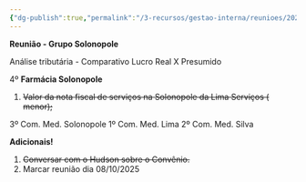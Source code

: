 ```yaml
---
{"dg-publish":true,"permalink":"/3-recursos/gestao-interna/reunioes/202507161300-reuniao-grupo-solonopole/","dgPassFrontmatter":true,"created":"2025-07-16T11:05:31.766-03:00","updated":"2025-07-17T15:05:32.085-03:00"}
---
```


**Reunião - Grupo Solonopole**

Análise tributária - Comparativo Lucro Real X Presumido

4º **Farmácia Solonopole**

1) ~~Valor da nota fiscal de serviços na Solonopole da Lima Serviços ( menor);~~

3º Com. Med. Solonopole
1º Com. Med. Lima
2º Com. Med. Silva

**Adicionais!**

1) ~~Conversar com o Hudson sobre o Convênio.~~
2) Marcar reunião dia 08/10/2025



